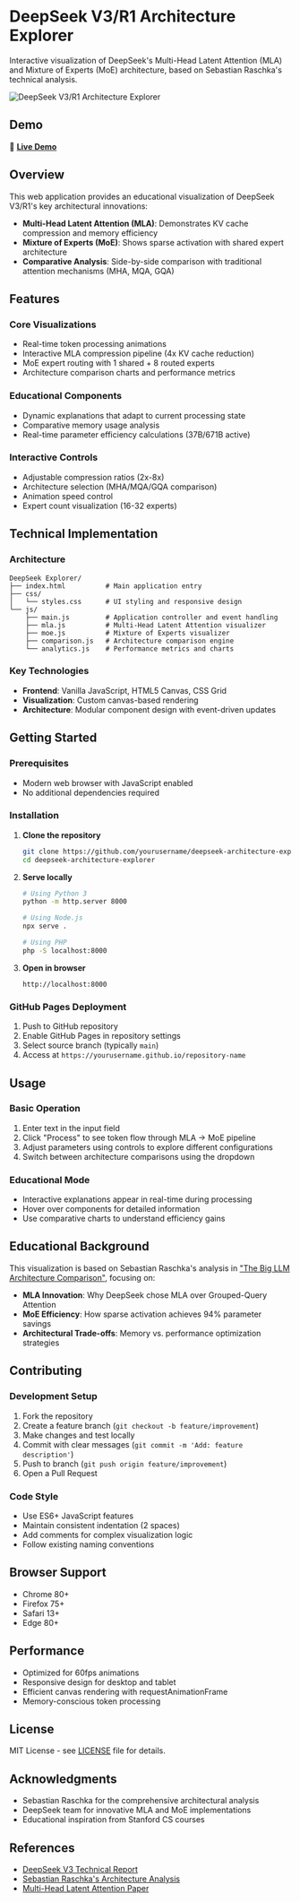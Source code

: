 # DeepSeek V3/R1 Architecture Explorer

Interactive visualization of DeepSeek's Multi-Head Latent Attention (MLA) and Mixture of Experts (MoE) architecture, based on Sebastian Raschka's technical analysis.

![DeepSeek V3/R1 Architecture Explorer](deepseek.gif)

## Demo

🔗 **[Live Demo](https://yourusername.github.io/deepseek)**

## Overview

This web application provides an educational visualization of DeepSeek V3/R1's key architectural innovations:

- **Multi-Head Latent Attention (MLA)**: Demonstrates KV cache compression and memory efficiency
- **Mixture of Experts (MoE)**: Shows sparse activation with shared expert architecture
- **Comparative Analysis**: Side-by-side comparison with traditional attention mechanisms (MHA, MQA, GQA)

## Features

### Core Visualizations
- Real-time token processing animations
- Interactive MLA compression pipeline (4x KV cache reduction)
- MoE expert routing with 1 shared + 8 routed experts
- Architecture comparison charts and performance metrics

### Educational Components
- Dynamic explanations that adapt to current processing state
- Comparative memory usage analysis
- Real-time parameter efficiency calculations (37B/671B active)

### Interactive Controls
- Adjustable compression ratios (2x-8x)
- Architecture selection (MHA/MQA/GQA comparison)
- Animation speed control
- Expert count visualization (16-32 experts)

## Technical Implementation

### Architecture
```
DeepSeek Explorer/
├── index.html          # Main application entry
├── css/
│   └── styles.css      # UI styling and responsive design
└── js/
    ├── main.js         # Application controller and event handling
    ├── mla.js          # Multi-Head Latent Attention visualizer
    ├── moe.js          # Mixture of Experts visualizer
    ├── comparison.js   # Architecture comparison engine
    └── analytics.js    # Performance metrics and charts
```

### Key Technologies
- **Frontend**: Vanilla JavaScript, HTML5 Canvas, CSS Grid
- **Visualization**: Custom canvas-based rendering
- **Architecture**: Modular component design with event-driven updates

## Getting Started

### Prerequisites
- Modern web browser with JavaScript enabled
- No additional dependencies required

### Installation

1. **Clone the repository**
   ```bash
   git clone https://github.com/yourusername/deepseek-architecture-explorer.git
   cd deepseek-architecture-explorer
   ```

2. **Serve locally**
   ```bash
   # Using Python 3
   python -m http.server 8000
   
   # Using Node.js
   npx serve .
   
   # Using PHP
   php -S localhost:8000
   ```

3. **Open in browser**
   ```
   http://localhost:8000
   ```

### GitHub Pages Deployment

1. Push to GitHub repository
2. Enable GitHub Pages in repository settings
3. Select source branch (typically `main`)
4. Access at `https://yourusername.github.io/repository-name`

## Usage

### Basic Operation
1. Enter text in the input field
2. Click "Process" to see token flow through MLA → MoE pipeline
3. Adjust parameters using controls to explore different configurations
4. Switch between architecture comparisons using the dropdown

### Educational Mode
- Interactive explanations appear in real-time during processing
- Hover over components for detailed information
- Use comparative charts to understand efficiency gains

## Educational Background

This visualization is based on Sebastian Raschka's analysis in ["The Big LLM Architecture Comparison"](https://magazine.sebastianraschka.com/p/the-big-llm-architecture-comparison), focusing on:

- **MLA Innovation**: Why DeepSeek chose MLA over Grouped-Query Attention
- **MoE Efficiency**: How sparse activation achieves 94% parameter savings
- **Architectural Trade-offs**: Memory vs. performance optimization strategies

## Contributing

### Development Setup
1. Fork the repository
2. Create a feature branch (`git checkout -b feature/improvement`)
3. Make changes and test locally
4. Commit with clear messages (`git commit -m 'Add: feature description'`)
5. Push to branch (`git push origin feature/improvement`)
6. Open a Pull Request

### Code Style
- Use ES6+ JavaScript features
- Maintain consistent indentation (2 spaces)
- Add comments for complex visualization logic
- Follow existing naming conventions

## Browser Support

- Chrome 80+
- Firefox 75+
- Safari 13+
- Edge 80+

## Performance

- Optimized for 60fps animations
- Responsive design for desktop and tablet
- Efficient canvas rendering with requestAnimationFrame
- Memory-conscious token processing

## License

MIT License - see [LICENSE](LICENSE) file for details.

## Acknowledgments

- Sebastian Raschka for the comprehensive architectural analysis
- DeepSeek team for innovative MLA and MoE implementations
- Educational inspiration from Stanford CS courses

## References

- [DeepSeek V3 Technical Report](https://arxiv.org/abs/2412.19437)
- [Sebastian Raschka's Architecture Analysis](https://magazine.sebastianraschka.com/p/the-big-llm-architecture-comparison)
- [Multi-Head Latent Attention Paper](https://arxiv.org/abs/2405.04434)

